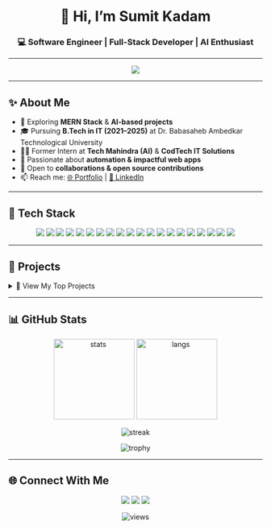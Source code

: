 <h1 align="center">👋 Hi, I’m Sumit Kadam</h1>
<h3 align="center">💻 Software Engineer | Full-Stack Developer | AI Enthusiast</h3>

---

<p align="center">
  <img src="https://readme-typing-svg.herokuapp.com?font=Fira+Code&weight=500&size=22&pause=1000&color=00C7B7&center=true&vCenter=true&width=600&lines=Aspiring+Software+Engineer;Full+Stack+Developer;AI+%26+Automation+Enthusiast;Always+Learning+New+Tech!">
</p>

---

## ✨ About Me  

- 🔭 Exploring **MERN Stack** & **AI-based projects**  
- 🎓 Pursuing **B.Tech in IT (2021–2025)** at Dr. Babasaheb Ambedkar Technological University  
- 👨‍💻 Former Intern at **Tech Mahindra (AI)** & **CodTech IT Solutions**  
- 🌱 Passionate about **automation & impactful web apps**  
- 💬 Open to **collaborations & open source contributions**  
- 📫 Reach me: [🌐 Portfolio](https://sumit-portfolio-72.vercel.app/) | [💼 LinkedIn](https://www.linkedin.com/in/sumitkadam07)  

---

## 🚀 Tech Stack  

<p align="center">
  
<!-- Languages -->
<img src="https://img.shields.io/badge/Python-3776AB?style=for-the-badge&logo=python&logoColor=white"/> 
<img src="https://img.shields.io/badge/TypeScript-3178C6?style=for-the-badge&logo=typescript&logoColor=white"/> 
<img src="https://img.shields.io/badge/JavaScript-F7DF1E?style=for-the-badge&logo=javascript&logoColor=black"/> 
<img src="https://img.shields.io/badge/Java-007396?style=for-the-badge&logo=java&logoColor=white"/> 
<img src="https://img.shields.io/badge/C++-00599C?style=for-the-badge&logo=c%2b%2b&logoColor=white"/>  

<!-- Frameworks -->
<img src="https://img.shields.io/badge/React-20232A?style=for-the-badge&logo=react&logoColor=61DAFB"/> 
<img src="https://img.shields.io/badge/Next.js-000000?style=for-the-badge&logo=nextdotjs&logoColor=white"/> 
<img src="https://img.shields.io/badge/Node.js-339933?style=for-the-badge&logo=nodedotjs&logoColor=white"/> 
<img src="https://img.shields.io/badge/Express.js-000000?style=for-the-badge&logo=express&logoColor=white"/> 
<img src="https://img.shields.io/badge/Django-092E20?style=for-the-badge&logo=django&logoColor=white"/> 
<img src="https://img.shields.io/badge/Tailwind_CSS-38B2AC?style=for-the-badge&logo=tailwind-css&logoColor=white"/>  

<!-- Databases -->
<img src="https://img.shields.io/badge/MongoDB-47A248?style=for-the-badge&logo=mongodb&logoColor=white"/> 
<img src="https://img.shields.io/badge/PostgreSQL-316192?style=for-the-badge&logo=postgresql&logoColor=white"/> 
<img src="https://img.shields.io/badge/MySQL-4479A1?style=for-the-badge&logo=mysql&logoColor=white"/> 
<img src="https://img.shields.io/badge/SQLite-003B57?style=for-the-badge&logo=sqlite&logoColor=white"/>  

<!-- Tools -->
<img src="https://img.shields.io/badge/Git-F05032?style=for-the-badge&logo=git&logoColor=white"/> 
<img src="https://img.shields.io/badge/GitHub-181717?style=for-the-badge&logo=github&logoColor=white"/> 
<img src="https://img.shields.io/badge/Vercel-000000?style=for-the-badge&logo=vercel&logoColor=white"/> 
<img src="https://img.shields.io/badge/Netlify-00C7B7?style=for-the-badge&logo=netlify&logoColor=white"/> 
<img src="https://img.shields.io/badge/Docker-2496ED?style=for-the-badge&logo=docker&logoColor=white"/>  

</p>

---

## 💼 Projects  

<details>
  <summary>📌 View My Top Projects</summary>

1. **Timetable Scheduling & Workload Distribution**  
   🔹 *Tech:* Python, Genetic Algorithm  
   🔹 Optimized scheduling ensuring fair faculty workload  

2. **Elective Allotment System**  
   🔹 *Tech:* Next.js, Node.js, MongoDB  
   🔗 [Live Preview](https://elective-allotment-system.vercel.app/)  

3. **Certificate Data Extraction Tool**  
   🔹 *Tech:* Python, OpenCV, Regex  

4. **Job Application Tracker (Mini ATS)**  
   🔹 *Tech:* MERN Stack  

5. **Calculator App**  
   🔹 *Tech:* HTML, CSS, JavaScript  

</details>  

---

## 📊 GitHub Stats  

<p align="center">
  <img src="https://github-readme-stats.vercel.app/api?username=Sumit-Kadam-07&show_icons=true&theme=tokyonight" alt="stats" height="160"/>
  <img src="https://github-readme-stats.vercel.app/api/top-langs/?username=Sumit-Kadam-07&layout=compact&theme=tokyonight" alt="langs" height="160"/>
</p>

<p align="center">
  <img src="https://github-readme-streak-stats.herokuapp.com/?user=Sumit-Kadam-07&theme=tokyonight" alt="streak"/>
</p>

<p align="center">
  <img src="https://github-profile-trophy.vercel.app/?username=Sumit-Kadam-07&theme=tokyonight&row=1&column=6" alt="trophy"/>
</p>

---

## 🌐 Connect With Me  

<p align="center">
  <a href="https://www.linkedin.com/in/sumitkadam07"><img src="https://img.shields.io/badge/LinkedIn-0A66C2?style=for-the-badge&logo=linkedin&logoColor=white"/></a>
  <a href="https://sumit-portfolio-72.vercel.app/"><img src="https://img.shields.io/badge/Portfolio-FF5722?style=for-the-badge&logo=google-chrome&logoColor=white"/></a>
  <a href="mailto:sumit@example.com"><img src="https://img.shields.io/badge/Email-D14836?style=for-the-badge&logo=gmail&logoColor=white"/></a>
</p>

<p align="center">
  <img src="https://komarev.com/ghpvc/?username=Sumit-Kadam-07&label=Profile+Views&color=blue&style=flat-square" alt="views"/>
</p>


